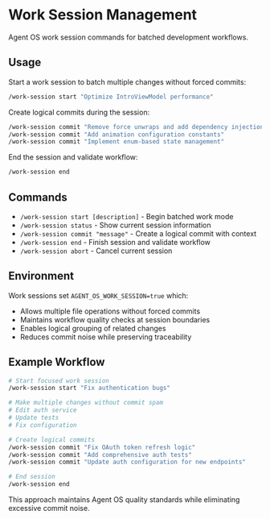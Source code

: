 # Work Session Management

Agent OS work session commands for batched development workflows.

## Usage

Start a work session to batch multiple changes without forced commits:

```bash
/work-session start "Optimize IntroViewModel performance"
```

Create logical commits during the session:

```bash  
/work-session commit "Remove force unwraps and add dependency injection"
/work-session commit "Add animation configuration constants"
/work-session commit "Implement enum-based state management"
```

End the session and validate workflow:

```bash
/work-session end
```

## Commands

- `/work-session start [description]` - Begin batched work mode
- `/work-session status` - Show current session information  
- `/work-session commit "message"` - Create a logical commit with context
- `/work-session end` - Finish session and validate workflow
- `/work-session abort` - Cancel current session

## Environment

Work sessions set `AGENT_OS_WORK_SESSION=true` which:
- Allows multiple file operations without forced commits
- Maintains workflow quality checks at session boundaries
- Enables logical grouping of related changes
- Reduces commit noise while preserving traceability

## Example Workflow

```bash
# Start focused work session
/work-session start "Fix authentication bugs"

# Make multiple changes without commit spam
# Edit auth service
# Update tests  
# Fix configuration

# Create logical commits
/work-session commit "Fix OAuth token refresh logic"
/work-session commit "Add comprehensive auth tests"
/work-session commit "Update auth configuration for new endpoints"

# End session
/work-session end
```

This approach maintains Agent OS quality standards while eliminating excessive commit noise.
